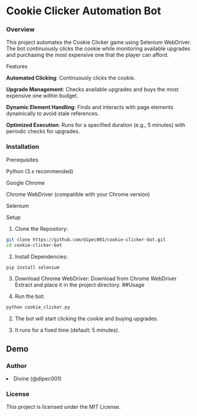 <h1>Cookie Clicker Automation Bot</h1>

<h3>Overview</h3>

This project automates the Cookie Clicker game using Selenium WebDriver. The bot continuously clicks the cookie while monitoring available upgrades and purchasing the most expensive one that the player can afford.

Features

**Automated Clicking**: Continuously clicks the cookie.

**Upgrade Management**: Checks available upgrades and buys the most expensive one within budget.

**Dynamic Element Handling**: Finds and interacts with page elements dynamically to avoid stale references.

**Optimized Execution**: Runs for a specified duration (e.g., 5 minutes) with periodic checks for upgrades.

<h3>Installation</h3>

Prerequisites

Python (3.x recommended)

Google Chrome

Chrome WebDriver (compatible with your Chrome version)

Selenium

Setup

1) Clone the Repository:
```bash
git clone https://github.com/dipec001/cookie-clicker-bot.git
cd cookie-clicker-bot
```
2) Install Dependencies:
```bash
pip install selenium
```
3) Download Chrome WebDriver:
 Download from Chrome WebDriver
 Extract and place it in the project directory.
##Usage

1) Run the bot:
```bash
python cookie_clicker.py
```
2) The bot will start clicking the cookie and buying upgrades.

3) It runs for a fixed time (default: 5 minutes).

## Demo


<h3>Author</h3>

<li>Divine (@dipec001)</li>

<h3>License</h3>

This project is licensed under the MIT License.


